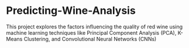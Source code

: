 # Predicting-Wine-Analysis
This project explores the factors influencing the quality of red wine using machine learning techniques like Principal Component Analysis (PCA), K-Means Clustering, and Convolutional Neural Networks (CNNs)
